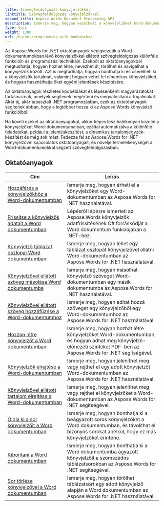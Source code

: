 ```yaml
---
title: Szövegfeldolgozás könyvjelzőkkel
linktitle: Szövegfeldolgozás könyvjelzőkkel
second_title: Aspose.Words Document Processing API
description: Ismerje meg, hogyan kezelheti a könyvjelzőket Word-dokumentumokban az Aspose.Words for .NET használatával. Az oktatóanyagok végigvezetik a Word-dokumentumban lévő könyvjelzők létrehozásának, elérésének és szerkesztésének lépésein.
type: docs
weight: 1380
url: /hu/net/programming-with-bookmarks/
---
```


Az Aspose.Words for .NET oktatóanyagok végigvezetik a Word-dokumentumokban lévő könyvjelzőkkel ellátott szövegfeldolgozás különféle funkcióin és programozási technikáin. Ezekből az oktatóanyagokból megtudhatja, hogyan hozhat létre, nevezhet át, törölhet és navigálhat a könyvjelzők között. Azt is megtudhatja, hogyan bonthatja ki és cserélheti ki a könyvjelzők tartalmát, valamint hogyan vehet fel dinamikus könyvjelzőket, és hogyan használhatja őket egyéni jelentések készítésére.

Az oktatóanyagok részletes kódpéldákat és lépésenkénti magyarázatokat tartalmaznak, amelyek segítenek megérteni és megvalósítani a fogalmakat. Akár új, akár tapasztalt .NET programozásban, ezek az oktatóanyagok segítenek abban, hogy a legtöbbet hozza ki az Aspose.Words könyvjelző funkcióiból.

Ha követi ezeket az oktatóanyagokat, akkor képes lesz hatékonyan kezelni a könyvjelzőket Word-dokumentumaiban, ezáltal automatizálva a különféle feladatokat, például a jelentéskészítést, a dinamikus tartalomjegyzék-készítést és még sok mást. Fedezze fel az Aspose.Words for .NET könyvjelzővel kapcsolatos oktatóanyagait, és növelje termelékenységét a Word-dokumentumokkal végzett szövegfeldolgozásban.

 ## Oktatóanyagok
| Cím | Leírás |
| --- | --- |
| [Hozzáférés a könyvjelzőkhöz a Word-dokumentumban](./access-bookmarks/) | Ismerje meg, hogyan érheti el a könyvjelzőket egy Word-dokumentumban az Aspose.Words for .NET használatával. |
| [Frissítse a könyvjelzők adatait a Word dokumentumban](./update-bookmark-data/) | Lépésről lépésre ismerteti az Aspose.Words könyvjelzők adatfrissítésének C# forráskódját a Word dokumentum funkciójában a .NET-hez. |
| [Könyvjelző táblázat oszlopai Word dokumentumban](./bookmark-table-columns/) | Ismerje meg, hogyan lehet egy táblázat oszlopát könyvjelzővel ellátni Word-dokumentumban az Aspose.Words for .NET használatával. |
| [Könyvjelzővel ellátott szöveg másolása Word dokumentumba](./copy-bookmarked-text/) | Ismerje meg, hogyan másolhat könyvjelző szöveget Word-dokumentumban egy másik dokumentumba az Aspose.Words for .NET használatával. |
| [Könyvjelzővel ellátott szöveg hozzáfűzése a Word-dokumentumhoz](./append-bookmarked-text/) | Ismerje meg, hogyan adhat hozzá szöveget egy könyvjelzőből egy Word-dokumentumhoz az Aspose.Words for .NET használatával. |
| [Hozzon létre könyvjelzőt a Word dokumentumban](./create-bookmark/) | Ismerje meg, hogyan hozhat létre könyvjelzőket Word-dokumentumban, és hogyan adhat meg könyvjelző-előnézeti szinteket PDF-ben az Aspose.Words for .NET segítségével. |
| [Könyvjelzők elrejtése a Word-dokumentumban](./show-hide-bookmarks/) | Ismerje meg, hogyan jeleníthet meg vagy rejthet el egy adott könyvjelzőt Word-dokumentumban az Aspose.Words for .NET használatával. |
| [Könyvjelzővel ellátott tartalom elrejtése a Word-dokumentumban](./show-hide-bookmarked-content/) | Ismerje meg, hogyan jeleníthet meg vagy rejthet el könyvjelzőket a Word-dokumentumban az Aspose.Words for .NET segítségével. |
| [Oldja ki a sor könyvjelzőit a Word dokumentumban](./untangle-row-bookmarks/) | Ismerje meg, hogyan bonthatja ki a beágyazott soros könyvjelzőket a Word dokumentumban, és távolíthat el bizonyos sorokat anélkül, hogy ez más könyvjelzőket érintene. |
| [Kibontani a Word dokumentumban](./untangle/) | Ismerje meg, hogyan bonthatja ki a Word dokumentumba ágyazott könyvjelzőit a szomszédos táblázatsorokban az Aspose.Words for .NET segítségével. |
| [Sor törlése könyvjelzővel a Word dokumentumban](./delete-row-by-bookmark/) | Ismerje meg, hogyan törölhet táblázatsort egy adott könyvjelző alapján a Word dokumentumban az Aspose.Words for .NET használatával. |